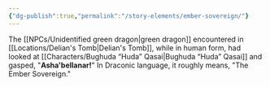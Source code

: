 ```yaml
---
{"dg-publish":true,"permalink":"/story-elements/ember-sovereign/"}
---
```


The [[NPCs/Unidentified green dragon\|green dragon]] encountered in [[Locations/Delian's Tomb\|Delian's Tomb]], while in human form, had looked at [[Characters/Bughuda “Huda” Qasai\|Bughuda “Huda” Qasai]] and gasped, "**Asha'bellanar!**" In Draconic language, it roughly means, "The Ember Sovereign."
